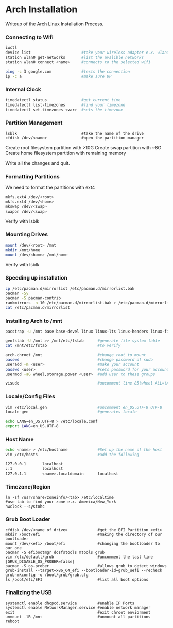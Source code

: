# Arch Installation

Writeup of the Arch Linux Installation Process.

### Connecting to Wifi

```bash
iwctl
device list                      #take your wireless adapter e.x. wlan0
station wlan0 get-networks       #list the avalible networks
station wlan0 connect <name>     #connects to the selected wifi

ping -c 3 google.com             #tests the connection
ip -c a                          #make sure UP
```

### Internal Clock

```bash
timedatectl status               #get current time
timedatectl list-timezones       #find your timezone
timedatectl set-timezones <var>  #sets the timezone
```

### Partition Management

```
lsblk                            #take the name of the drive
cfdisk /dev/<name>               #open the partition manager
```

Create root filesystem partition with >10G 
Create swap partition with ~8G
Create home filesystem partition with remaining memory

Write all the changes and quit.

### Formatting Partitions

We need to format the partitions with ext4

```bash
mkfs.ext4 /dev/<root>
mkfs.ext4 /dev/<home>
mkswap /dev/<swap>
swapon /dev/<swap>
```
Verify with lsblk


### Mounting Drives

```bash
mount /dev/<root> /mnt
mkdir /mnt/home
mount /dev/<home> /mnt/home
```

Verify with lsblk

### Speeding up installation

```bash
cp /etc/pacman.d/mirrorlist /etc/pacman.d/mirrorlist.bak
pacman -Sy
pacman -S pacman-contrib
rankmirrors -n 10 /etc/pacman.d/mirrorlist.bak > /etc/pacman.d/mirrorlist
cat /etc/pacman.d/mirrorlist
```

### Installing Arch to /mnt

```bash
pacstrap -u /mnt base base-devel linux linux-lts linux-headers linux-firmware intel-ucode sudo nano vim git github-cli neofetch networkmanager dhcpcd pulseaudio

genfstab -U /mnt >> /mnt/etc/fstab      #generate file system table
cat /mnt/etc/fstab                      #to verify

arch-chroot /mnt                        #change root to mount
passwd                                  #change password of sudo
useradd -m <user>                       #make your account
passwd <user>                           #sets password for your account
usermod -aG wheel,storage,power <user>  #add user to these groups

visudo                                  #uncomment line 85(wheel ALL=(ALL) ALL)
```

### Locale/Config Files

```bash
vim /etc/local.gen                      #uncomment en_US.UTF-8 UTF-8
locale-gen                              #generates locale

echo LANG=en_US.UTF-8 > /etc/locale.conf
export LANG=en_US.UTF-8
```

### Host Name

```bash
echo <name> > /etc/hostname             #Set up the name of the host
vim /etc/hosts                          #add the following

127.0.0.1       localhost
::1             localhost
127.0.1.1       <name>.localdomain      localhost
```

### Timezone/Region

```shell
ln -sf /usr/share/zoneinfo/<tab> /etc/localtime
#use tab to find your zone e.x. America/New_York
hwclock --systohc
```

### Grub Boot Loader

```shell
cfdisk /dev/<name of drive>             #get the EFI Partition <efi>
mkdir /boot/efi                         #making the directory of our bootloader
mount /dev/<efi> /boot/efi              #changing the bootloader to our one
pacman -S efibootmgr dosfstools mtools grub
vim /etc/default/grub                   #uncomment the last line |GRUB_DISABLE_OS_PROBER=false|
pacman -S os-prober                     #allows grub to detect windows
grub-install --target=x86_64_efi --bootloader-id=grub_uefi --recheck
grub-mkconfig -o /boot/grub/grub.cfg
ls /boot/efi/EFI                        #list all boot options
```

### Finalizing the USB

```shell
systemctl enable dhcpcd.service         #enable IP Ports
systemctl enable NetworkManager.service #enable network manager
exit                                    #exit chroot enviorment
unmount -lR /mnt                        #unmount all partitions
reboot
```
